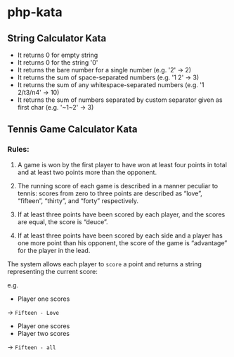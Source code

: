 # php-kata

## String Calculator Kata

 - It returns 0 for empty string
 - It returns 0 for the string '0'
 - It returns the bare number for a single number 
   (e.g. '2' -> 2)
 - It returns the sum of space-separated numbers
   (e.g. '1 2' -> 3)
 - It returns the sum of any whitespace-separated numbers
   (e.g. '1  2/t3/n4' -> 10)
- It returns the sum of numbers separated by custom separator given as first char
    (e.g. '~1~2' -> 3)


## Tennis Game Calculator Kata

### Rules:
1. A game is won by the first player to have won at least four points in total and at least two points more than the opponent.

2. The running score of each game is described in a manner peculiar to tennis: scores from zero to three points are described as “love”, “fifteen”, “thirty”, and “forty” respectively.

3. If at least three points have been scored by each player, and the scores are equal, the score is “deuce”.

4. If at least three points have been scored by each side and a player has one more point than his opponent, the score of the game is “advantage” for the player in the lead.


The system allows each player to `score` a point and returns a string representing the current score: 

e.g. 
 - Player one scores
 
 -> `Fifteen - Love`
 
 - Player one scores
 - Player two scores
  
  -> `Fifteen - all`